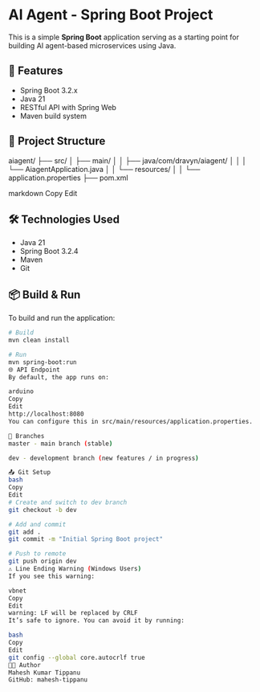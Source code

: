 # AI Agent - Spring Boot Project

This is a simple **Spring Boot** application serving as a starting point for building AI agent-based microservices using Java.

## 🚀 Features

- Spring Boot 3.2.x
- Java 21
- RESTful API with Spring Web
- Maven build system

## 📁 Project Structure

aiagent/
├── src/
│ ├── main/
│ │ ├── java/com/dravyn/aiagent/
│ │ │ └── AiagentApplication.java
│ │ └── resources/
│ │ └── application.properties
├── pom.xml

markdown
Copy
Edit

## 🛠️ Technologies Used

- Java 21
- Spring Boot 3.2.4
- Maven
- Git

## 📦 Build & Run

To build and run the application:

```bash
# Build
mvn clean install

# Run
mvn spring-boot:run
🌐 API Endpoint
By default, the app runs on:

arduino
Copy
Edit
http://localhost:8080
You can configure this in src/main/resources/application.properties.

🌳 Branches
master - main branch (stable)

dev - development branch (new features / in progress)

📤 Git Setup
bash
Copy
Edit
# Create and switch to dev branch
git checkout -b dev

# Add and commit
git add .
git commit -m "Initial Spring Boot project"

# Push to remote
git push origin dev
⚠️ Line Ending Warning (Windows Users)
If you see this warning:

vbnet
Copy
Edit
warning: LF will be replaced by CRLF
It’s safe to ignore. You can avoid it by running:

bash
Copy
Edit
git config --global core.autocrlf true
🧑‍💻 Author
Mahesh Kumar Tippanu
GitHub: mahesh-tippanu
